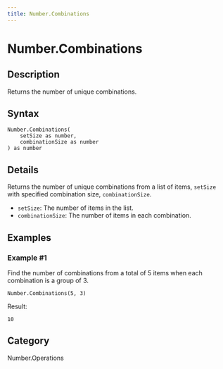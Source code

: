 ```yaml
---
title: Number.Combinations
---
```


# Number.Combinations


## Description

Returns the number of unique combinations.


## Syntax

```powerquery
Number.Combinations(
    setSize as number,
    combinationSize as number
) as number
```


## Details

Returns the number of unique combinations from a list of items, <code>setSize</code> with specified combination size, <code>combinationSize</code>.<ul>    <li><code>setSize</code>: The number of items in the list.</li>    <li><code>combinationSize</code>: The number of items in each combination.</li></ul>


## Examples

### Example #1 
Find the number of combinations from a total of 5 items when each combination is a group of 3.
```powerquery
Number.Combinations(5, 3)
```

Result: 
```powerquery
10
```




## Category
Number.Operations
